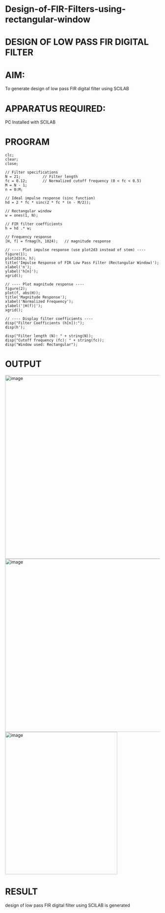 # Design-of-FIR-Filters-using-rectangular-window
#          DESIGN OF LOW PASS FIR DIGITAL FILTER 

# AIM: 
          
  To generate design of low pass FIR digital filter using SCILAB 

# APPARATUS REQUIRED: 

  PC Installed with SCILAB 

# PROGRAM 
```
clc;
clear;
close;

// Filter specifications
N = 21;          // Filter length
fc = 0.12;       // Normalized cutoff frequency (0 < fc < 0.5)
M = N - 1;
n = 0:M;

// Ideal impulse response (sinc function)
hd = 2 * fc * sinc(2 * fc * (n - M/2));

// Rectangular window
w = ones(1, N);

// FIR filter coefficients
h = hd .* w;

// Frequency response
[H, f] = frmag(h, 1024);   // magnitude response

// ---- Plot impulse response (use plot2d3 instead of stem) ----
figure(1);
plot2d3(n, h);
title('Impulse Response of FIR Low Pass Filter (Rectangular Window)');
xlabel('n');
ylabel('h[n]');
xgrid();

// ---- Plot magnitude response ----
figure(2);
plot(f, abs(H));
title('Magnitude Response');
xlabel('Normalized Frequency');
ylabel('|H(f)|');
xgrid();

// ---- Display filter coefficients ----
disp("Filter Coefficients (h[n]):");
disp(h');

disp("Filter length (N): " + string(N));
disp("Cutoff frequency (fc): " + string(fc));
disp("Window used: Rectangular");
```

# OUTPUT
<img width="1204" height="597" alt="image" src="https://github.com/user-attachments/assets/0c3c51c5-0de6-4cb9-aa2b-19842b0c3558" />
<img width="1161" height="563" alt="image" src="https://github.com/user-attachments/assets/70e89798-2662-46f2-864d-28ed3672a40b" />
<img width="365" height="463" alt="image" src="https://github.com/user-attachments/assets/183808a7-d763-4905-aea3-2bc86c337230" />


# RESULT
design of low pass FIR digital filter using SCILAB is generated

